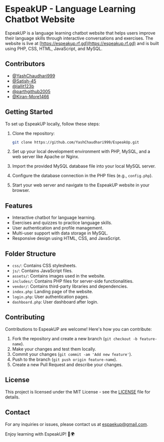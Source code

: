 # EspeakUP - Language Learning Chatbot Website

EspeakUP is a language learning chatbot website that helps users improve their language skills through interactive conversations and exercises. The website is live at [https://espeakup.rf.gd](https://espeakup.rf.gd) and is built using PHP, CSS, HTML, JavaScript, and MySQL.

## Contributors

- [@YashChaudhari999](https://github.com/YashChaudhari999)
- [@Satish-45](https://github.com/Satish-45)
- [@lallit123b](https://github.com/lallit123b)
- [@parthgithub2005](https://github.com/parthgithub2005)
- [@Kiran-More1466](https://github.com/Kiran-More1466)

## Getting Started

To set up EspeakUP locally, follow these steps:

1. Clone the repository:

   ```bash
   git clone https://github.com/YashChaudhari999/EspeakUp.git
   ```

2. Set up your local development environment with PHP, MySQL, and a web server like Apache or Nginx.

3. Import the provided MySQL database file into your local MySQL server.

4. Configure the database connection in the PHP files (e.g., `config.php`).

5. Start your web server and navigate to the EspeakUP website in your browser.

## Features

- Interactive chatbot for language learning.
- Exercises and quizzes to practice language skills.
- User authentication and profile management.
- Multi-user support with data storage in MySQL.
- Responsive design using HTML, CSS, and JavaScript.

## Folder Structure

- `css/`: Contains CSS stylesheets.
- `js/`: Contains JavaScript files.
- `assets/`: Contains images used in the website.
- `includes/`: Contains PHP files for server-side functionalities.
- `vendor/`: Contains third-party libraries and dependencies.
- `index.php`: Landing page of the website.
- `login.php`: User authentication pages.
- `dashboard.php`: User dashboard after login.

## Contributing

Contributions to EspeakUP are welcome! Here's how you can contribute:

1. Fork the repository and create a new branch (`git checkout -b feature-name`).
2. Make your changes and test them locally.
3. Commit your changes (`git commit -am 'Add new feature'`).
4. Push to the branch (`git push origin feature-name`).
5. Create a new Pull Request and describe your changes.

## License

This project is licensed under the MIT License - see the [LICENSE](LICENSE) file for details.

## Contact

For any inquiries or issues, please contact us at [espaekup@gmail.com](mailto:espaekup@gmail.com).

Enjoy learning with EspeakUP! 🚀🌍
